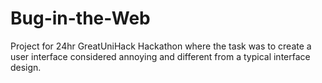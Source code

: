 # Bug-in-the-Web
Project for 24hr GreatUniHack Hackathon where the task was to create a user interface considered annoying and different from a typical interface design.
